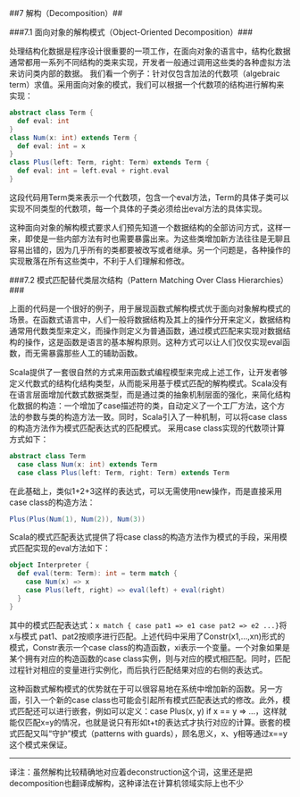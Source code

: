 ##7	解构（Decomposition）##

###7.1	面向对象的解构模式（Object-Oriented Decomposition）###

处理结构化数据是程序设计很重要的一项工作，在面向对象的语言中，结构化数据通常都用一系列不同结构的类来实现，开发者一般通过调用这些类的各种虚拟方法来访问类内部的数据。
我们看一个例子：针对仅包含加法的代数项（algebraic term）求值。采用面向对象的模式，我们可以根据一个代数项的结构进行解构来实现：
```Scala
abstract class Term {
  def eval: int
}
class Num(x: int) extends Term {
  def eval: int = x
}
class Plus(left: Term, right: Term) extends Term {
  def eval: int = left.eval + right.eval
}
```
这段代码用Term类来表示一个代数项，包含一个eval方法，Term的具体子类可以实现不同类型的代数项，每一个具体的子类必须给出eval方法的具体实现。

这种面向对象的解构模式要求人们预先知道一个数据结构的全部访问方式，这样一来，即使是一些内部方法有时也需要暴露出来。为这些类增加新方法往往是无聊且容易出错的，因为几乎所有的类都要被改写或者继承。另一个问题是，各种操作的实现散落在所有这些类中，不利于人们理解和修改。

###7.2	模式匹配替代类层次结构（Pattern Matching Over Class Hierarchies）###

上面的代码是一个很好的例子，用于展现函数式解构模式优于面向对象解构模式的场景。在函数式语言中，人们一般将数据结构及其上的操作分开来定义，数据结构通常用代数类型来定义，而操作则定义为普通函数，通过模式匹配来实现对数据结构的操作，这是函数是语言的基本解构原则。这种方式可以让人们仅仅实现eval函数，而无需暴露那些人工的辅助函数。

Scala提供了一套很自然的方式来用函数式编程模型来完成上述工作，让开发者够定义代数式的结构化结构类型，从而能采用基于模式匹配的解构模式。Scala没有在语言层面增加代数式数据类型，而是通过类的抽象机制层面的强化，来简化结构化数据的构造：一个增加了case描述符的类，自动定义了一个工厂方法，这个方法的参数与类的构造方法一致。同时，Scala引入了一种机制，可以将case class的构造方法作为模式匹配表达式的匹配模式。
采用case class实现的代数项计算方式如下：
```Scala
abstract class Term
  case class Num(x: int) extends Term
  case class Plus(left: Term, right: Term) extends Term
```
在此基础上，类似1+2+3这样的表达式，可以无需使用new操作，而是直接采用case class的构造方法：
```Scala
Plus(Plus(Num(1), Num(2)), Num(3))
```
Scala的模式匹配表达式提供了将case class的构造方法作为模式的手段，采用模式匹配实现的eval方法如下：
```Scala
object Interpreter {
  def eval(term: Term): int = term match {
    case Num(x) => x
    case Plus(left, right) => eval(left) + eval(right)
  }
}
```
其中的模式匹配表达式：```x match { case pat1 => e1 case pat2 => e2 ...}```将x与模式 pat1、pat2按顺序进行匹配。上述代码中采用了Constr(x1,…,xn)形式的模式，Constr表示一个case class的构造函数，xi表示一个变量。一个对象如果是某个拥有对应的构造函数的case class实例，则与对应的模式相匹配。同时，匹配过程针对相应的变量进行实例化，而后执行匹配结果对应的右侧的表达式。

这种函数式解构模式的优势就在于可以很容易地在系统中增加新的函数。另一方面，引入一个新的case class也可能会引起所有模式匹配表达式的修改。此外，模式匹配还可以进行嵌套，例如可以定义：case Plus(x, y) if x == y => ...，这样就能仅匹配x=y的情况，也就是说只有形如t+t的表达式才执行对应的计算。嵌套的模式匹配又叫“守护”模式（patterns with guards），顾名思义，x、y相等通过x==y这个模式来保证。

--------------------------------------------------------------------------
译注：虽然解构比较精确地对应着deconstruction这个词，这里还是把decomposition也翻译成解构，这种译法在计算机领域实际上也不少
